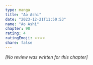 ```yaml
---
type: manga
title: "Ao Ashi"
date: "2023-12-21T11:50:53"
name: "Ao Ashi"
chapter: 98
rating: 4
ratingEmoji: ⭐️⭐️⭐️⭐️
share: false
---
```


_[No review was written for this chapter]_
